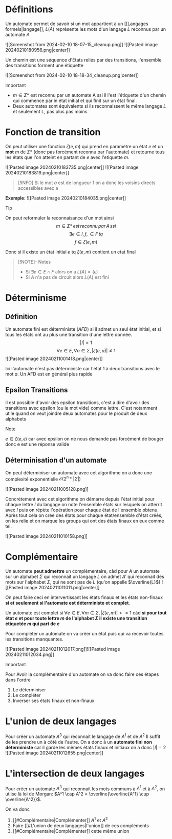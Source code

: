 # Définitions

Un automate permet de savoir si un mot appartient à un [[Langages formels|langage]], $L(A)$ représente les mots d'un langage $L$ reconnus par un automate $A$

![[Screenshot from 2024-02-10 18-07-15_cleanup.png]]
![[Pasted image 20240210180956.png|center]]


Un chemin est une séquence d'États reliés par des transitions, l'ensemble des transitions forment une étiquette 

![[Screenshot from 2024-02-10 18-18-34_cleanup.png|center]]

> [!IMPORTANT]
>  - $m \in \Sigma*$ est reconnu par un automate A ssi il l'est l'étiquette d'un chemin qui commence par in état initial et qui finit sur un état final.
>  - Deux automates sont équivalents si ils reconnaissent le même langage $L$ et seulement L, pas plus pas moins

# Fonction de transition

On peut utiliser une fonction $\zeta(e, m)$ qui prend en paramètre un état $e$ et un **mot** $m$ de $\Sigma*$ (donc pas forcément reconnu par l'automate) et retourne tous les états que l'on atteint en partant de $e$ avec l'etiquette $m$.

![[Pasted image 20240210183735.png|center]]
![[Pasted image 20240210183819.png|center]] 

> [!INFO]
> Si le mot $a$ est de longueur 1 on a donc les voisins directs accessibles avec a


**Exemple:**
![[Pasted image 20240210184035.png|center]]


> [!TIP]
> On peut reformuler la reconnaisance d'un mot ainsi
>$$ m \in \Sigma*\, est \, reconnu\, par\, A\, ssi$$
>$$\exists e \in I,f, \in F\, tq$$
>$$f\in\zeta(e,m)$$
>
>Donc si il existe un état initial $e$ tq $\zeta(e,m)$ contient un etat final

> [!NOTE]- Notes
> - Si $\exists e \in E \cap F$ alors on a $L(A)= \{\epsilon\}$
> - Si $A$ n'a pas de circuit alors $L(A)$ est fini 

# Déterminisme

## Définition

Un automate fini est déterministe (_AFD_) si il admet un seul état initial, et si tous les états ont au plus une transition d'une lettre donnée.
$$|I| = 1$$
$$\forall e \in E,\, \forall a \in \Sigma, |\zeta(e,a)| \le 1$$
![[Pasted image 20240211001418.png|center]]

Ici l'automate n'est pas déterministe car l'état 1 à deux transitions avec le mot $a$. Un AFD est en général plus rapide

## Epsilon Transitions

Il est possible d'avoir des epsilon transitions, c'est a dire d'avoir des transitions avec epsilon (ou le mot vide) comme lettre. C'est notamment utile quand on veut joindre deux automates pour le produit de deux alphabets 

> [!NOTE]
> $e \in \zeta(e,\epsilon)$ car avec epsilon on ne nous demande pas forcément de bouger donc e est une réponse valide

## Déterminisation d'un automate

On peut déterminiser un automate avec cet algorithme on a donc une complexité exponentielle $\mathcal{O}(2^n*|\Sigma|)$

![[Pasted image 20240211005128.png]]

Concrètement avec cet algorithme on démarre depuis l'état initial pour chaque lettre $l$ du langage on note l'ensemble états sur lesquels on atterrit avec $l$ puis on répète l'opération pour chaque état de l'ensemble obtenu. Après tout cela on crée des états pour chaque état/ensemble d'état créés, on les relie et on marque les groups qui ont des états finaux en eux comme tel.    

![[Pasted image 20240211010158.png]]

# Complémentaire


Un automate **peut admettre** un complémentaire, càd pour $A$ un automate sur un alphabet $\Sigma$ qui reconnait un langage $L$ on admet $A'$ qui reconnait des mots sur l'alphabet $\Sigma$, qui ne sont pas de $L$ (qu'on appelle $\overline{L}$)
![[Pasted image 20240211011011.png|center]]

On peut faire ceci en intervertissant les états finaux et les états non-finaux **si et seulement si l'automate est déterministe et complet**. 

Un automate est complet si $\forall e \in E,\forall m \in \Sigma,\, |\zeta(e, m)| >= 1$ càd **si pour tout état $e$ et pour toute lettre $m$ de I'alphabet $\Sigma$ il existe une transition étiquetée $m$ qui part de $e$**

Pour compléter un automate on va créer un état puis qui va recevoir toutes les transitions manquantes. 

![[Pasted image 20240211012017.png]]![[Pasted image 20240211012034.png]]

>[!Important]
>Pour Avoir la complémentaire d'un automate on va donc faire ces étapes dans l'ordre
>1. Le déterminiser
>2. Le compléter
>3. Inverser ses états finaux et non-finaux

# L'union de deux langages

Pour créer un automate $A^3$ qui reconnait le langage de $A^1$ et de $A^2$ Il suffit de les prendre un à côté de l'autre. On a donc à un **automate fini non déterministe** car il garde les mêmes états finaux et initiaux on a donc $|I| = 2$ 
![[Pasted image 20240211012655.png|center]]

# L'intersection de deux langages

Pour créer un automate $A^3$ qui reconnait les mots communs à $A^1$ et à $A^2$, on utiise là loi de Morgan: $A^1 \cap A^2 = \overline{\overline{A^1} \cup \overline{A^2}}$.

On va donc 
1. [[#Complémentaire|Complémenter]] $A^1$ et $A^2$
2. Faire [[#L'union de deux langages|l'union]] de ces compléments 
3. [[#Complémentaire|Complémenter]] cette même union
